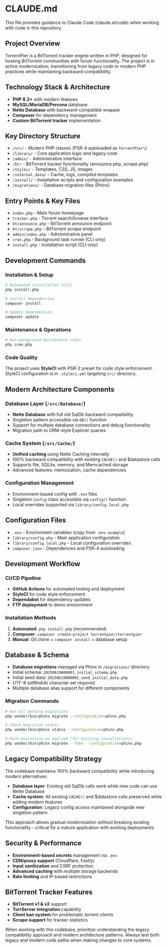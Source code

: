 # CLAUDE.md

This file provides guidance to Claude Code (claude.ai/code) when working with code in this repository.

## Project Overview

TorrentPier is a BitTorrent tracker engine written in PHP, designed for hosting BitTorrent communities with forum functionality. The project is in active modernization, transitioning from legacy code to modern PHP practices while maintaining backward compatibility.

## Technology Stack & Architecture

- **PHP 8.2+** with modern features
- **MySQL/MariaDB/Percona** database
- **Nette Database** with backward-compatible wrapper
- **Composer** for dependency management
- **Custom BitTorrent tracker** implementation

## Key Directory Structure

- `/src/` - Modern PHP classes (PSR-4 autoloaded as `TorrentPier\`)
- `/library/` - Core application logic and legacy code
- `/admin/` - Administrative interface
- `/bt/` - BitTorrent tracker functionality (announce.php, scrape.php)
- `/styles/` - Templates, CSS, JS, images
- `/internal_data/` - Cache, logs, compiled templates
- `/install/` - Installation scripts and configuration examples
- `/migrations/` - Database migration files (Phinx)

## Entry Points & Key Files

- `index.php` - Main forum homepage
- `tracker.php` - Torrent search/browse interface
- `bt/announce.php` - BitTorrent announce endpoint
- `bt/scrape.php` - BitTorrent scrape endpoint
- `admin/index.php` - Administrative panel
- `cron.php` - Background task runner (CLI only)
- `install.php` - Installation script (CLI only)

## Development Commands

### Installation & Setup
```bash
# Automated installation (CLI)
php install.php

# Install dependencies
composer install

# Update dependencies
composer update
```

### Maintenance & Operations
```bash
# Run background maintenance tasks
php cron.php
```

### Code Quality
The project uses **StyleCI** with PSR-2 preset for code style enforcement. StyleCI configuration is in `.styleci.yml` targeting `src/` directory.

## Modern Architecture Components

### Database Layer (`/src/Database/`)
- **Nette Database** with full old SqlDb backward compatibility
- Singleton pattern accessible via `DB()` function
- Support for multiple database connections and debug functionality
- Migration path to ORM-style Explorer queries

### Cache System (`/src/Cache/`)
- **Unified caching** using Nette Caching internally
- 100% backward compatibility with existing `CACHE()` and $datastore calls
- Supports file, SQLite, memory, and Memcached storage
- Advanced features: memoization, cache dependencies

### Configuration Management
- Environment-based config with `.env` files
- Singleton `Config` class accessible via `config()` function
- Local overrides supported via `library/config.local.php`

## Configuration Files
- `.env` - Environment variables (copy from `.env.example`)
- `library/config.php` - Main application configuration
- `library/config.local.php` - Local configuration overrides
- `composer.json` - Dependencies and PSR-4 autoloading

## Development Workflow

### CI/CD Pipeline
- **GitHub Actions** for automated testing and deployment
- **StyleCI** for code style enforcement
- **Dependabot** for dependency updates
- **FTP deployment** to demo environment

### Installation Methods
1. **Automated**: `php install.php` (recommended)
2. **Composer**: `composer create-project torrentpier/torrentpier`
3. **Manual**: Git clone + `composer install` + database setup

## Database & Schema

- **Database migrations** managed via Phinx in `/migrations/` directory
- Initial schema: `20250619000001_initial_schema.php`
- Initial seed data: `20250619000002_seed_initial_data.php`
- UTF-8 (utf8mb4) character set required
- Multiple database alias support for different components

### Migration Commands
```bash
# Run all pending migrations
php vendor/bin/phinx migrate --configuration=phinx.php

# Check migration status
php vendor/bin/phinx status --configuration=phinx.php

# Mark migrations as applied (for existing installations)
php vendor/bin/phinx migrate --fake --configuration=phinx.php
```

## Legacy Compatibility Strategy

The codebase maintains 100% backward compatibility while introducing modern alternatives:

- **Database layer**: Existing old SqlDb calls work while new code can use Nette Database
- **Cache system**: All existing `CACHE()` and $datastore calls preserved while adding modern features
- **Configuration**: Legacy config access maintained alongside new singleton pattern

This approach allows gradual modernization without breaking existing functionality - critical for a mature application with existing deployments.

## Security & Performance

- **Environment-based secrets** management via `.env`
- **CDN/proxy support** (Cloudflare, Fastly)
- **Input sanitization** and CSRF protection
- **Advanced caching** with multiple storage backends
- **Rate limiting** and IP-based restrictions

## BitTorrent Tracker Features

- **BitTorrent v1 & v2** support
- **TorrServer integration** capability
- **Client ban system** for problematic torrent clients
- **Scrape support** for tracker statistics

When working with this codebase, prioritize understanding the legacy compatibility approach and modern architecture patterns. Always test both legacy and modern code paths when making changes to core systems.
